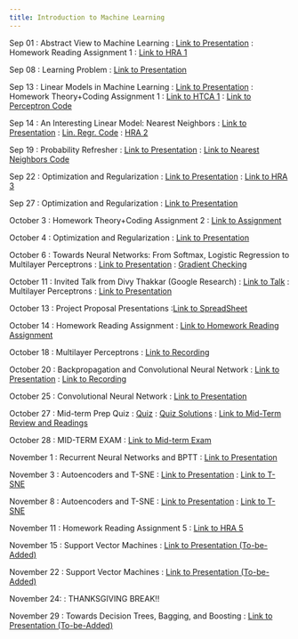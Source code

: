 ```yaml
---
title: Introduction to Machine Learning
---
```


Sep 01
: Abstract View to Machine Learning
  : [Link to Presentation](https://drive.google.com/file/d/1E5q8f3SeoVT2ahzhLvc_whtuY-g5rw_e/view?usp=sharing)
: Homework Reading Assignment 1
  : [Link to HRA 1](https://drive.google.com/file/d/1tvtsEGGdR6leQZ8zwM1qyrDIMf4JXvBB/view?usp=sharing)

Sep 08
: Learning Problem
  : [Link to Presentation](https://drive.google.com/file/d/1XHwWrnU8-UojYn_UkcT-Y4rCq28cjBYS/view?usp=sharing)

Sep 13
: Linear Models in Machine Learning
  : [Link to Presentation](https://drive.google.com/file/d/1w3TZBX4Bn4Igakx560bdQkWts2znf_J1/view?usp=sharing)
: Homework Theory+Coding Assignment 1
  : [Link to HTCA 1](https://drive.google.com/file/d/1hcmDsrABRj-Lghl4fIdL-taLV6Or59I_/view?usp=sharing)
  : [Link to Perceptron Code](https://drive.google.com/file/d/1Zrg1iIXKC2p4ijDByN2tHwTZ0DFXVYDz/view?usp=sharing)

Sep 14
: An Interesting Linear Model: Nearest Neighbors
  : [Link to Presentation](https://drive.google.com/file/d/1Zn-MoJ_Ip3eIamCe-MYmQTo4IgJq07TG/view?usp=sharing)
  : [Lin. Regr. Code](https://drive.google.com/file/d/1oUZedRmmTdtLFc9PFY4Q5ldXXlk9wWjh/view?usp=sharing)
  : [HRA 2](https://drive.google.com/file/d/1jgGYGvBOr6q5KtGRB6aE8ljK8vY0JlZQ/view?usp=sharing)

Sep 19
: Probability Refresher
  : [Link to Presentation](https://drive.google.com/file/d/1f8G3vIgVE6MW0z1zjmUFJsDWF1-oZPFl/view?usp=sharing)
  : [Link to Nearest Neighbors Code](https://drive.google.com/file/d/1HkWzEQk6CYVi0u22BFVgn6OjMyoDZvmK/view?usp=sharing)

Sep 22
: Optimization and Regularization
  : [Link to Presentation](https://drive.google.com/file/d/1nOATBDF7UGKjxjJOsyWEm8bw3ReAytNf/view?usp=sharing)
  : [Link to HRA 3](https://drive.google.com/file/d/1rvfiVAjj6BANHyDwbm9R9xVWP1grjwox/view?usp=sharing)

Sep 27
: Optimization and Regularization
  : [Link to Presentation](https://drive.google.com/file/d/1TuggAjzar1QZMSo-S9tF0BOBMBmfOYGW/view?usp=sharing)

October 3
: Homework Theory+Coding Assignment 2
  : [Link to Assignment](https://drive.google.com/file/d/1ikmF8MthDoMMahNALFCeYnTknGOREq7e/view?usp=sharing)

October 4
: Optimization and Regularization
  : [Link to Presentation](https://drive.google.com/file/d/1TuggAjzar1QZMSo-S9tF0BOBMBmfOYGW/view?usp=sharing)

October 6
: Towards Neural Networks: From Softmax, Logistic Regression to Multilayer Perceptrons
  : [Link to Presentation](https://drive.google.com/file/d/1f6hmGJwvZ-Bo3X7qWFL7MAYrLJkSVmpU/view?usp=sharing)
  : [Gradient Checking](https://github.com/stephencwelch/Neural-Networks-Demystified/blob/master/Part%205%20Numerical%20Gradient%20Checking.ipynb)

October 11
: Invited Talk from Divy Thakkar (Google Research)
  : [Link to Talk](https://manasgaur.github.io/CMSC-678/GuestLectures/)
: Multilayer Perceptrons
  : [Link to Presentation](https://drive.google.com/file/d/1f6hmGJwvZ-Bo3X7qWFL7MAYrLJkSVmpU/view?usp=sharing)

October 13
: Project Proposal Presentations
  :[Link to SpreadSheet](https://docs.google.com/spreadsheets/d/17Wv_hqMpghsEjdN6DaV2cs5DhWvQc7g0pIOTmz7Hcvk/edit?usp=sharing)

October 14
: Homework Reading Assignment
  : [Link to Homework Reading Assignment](https://drive.google.com/file/d/1D27Im7r1qwiSA_S9zLsUeprELar9khas/view?usp=sharing)

October 18
: Multilayer Perceptrons
  : [Link to Recording](https://drive.google.com/file/d/1-Y0xzPXF4jgocjN7CFC1f0Mu3k35pW35/view?usp=sharing)

October 20
: Backpropagation and Convolutional Neural Network
  : [Link to Presentation](https://drive.google.com/file/d/1R_8iRPGF4Ry3nTBvZYBVdITcPG5nIq3Y/view?usp=sharing)
  : [Link to Recording](https://drive.google.com/file/d/17QVcUhWSfwbOIvUzxdAcWV7AnCaSCdrQ/view?usp=sharing)

October 25
: Convolutional Neural Network
  : [Link to Presentation](https://drive.google.com/file/d/1R_8iRPGF4Ry3nTBvZYBVdITcPG5nIq3Y/view?usp=sharing)

October 27
: Mid-term Prep Quiz
  : [Quiz](#)
  : [Quiz Solutions](#)
  : [Link to Mid-Term Review and Readings](https://drive.google.com/file/d/1QSS844ghSn1NeVT7A7MwuMP2e57s3A9M/view?usp=sharing)

October 28
: MID-TERM EXAM
  : [Link to Mid-term Exam](https://drive.google.com/file/d/1WtOt200rCZcyEGfpK12Dlf9ZKSLD2dtK/view?usp=sharing)

November 1
: Recurrent Neural Networks and BPTT
  : [Link to Presentation](https://drive.google.com/file/d/1B6ct8nW6BjdaIdUj0mt10joeZTbEA2ct/view?usp=share_link)

November 3
: Autoencoders and T-SNE
  : [Link to Presentation](https://drive.google.com/file/d/1KUGIG159p5njQ5DAMS5YOjN0qdm0PxVC/view?usp=sharing)
  : [Link to T-SNE](https://docs.google.com/presentation/d/19WThIMrzeFchTC-ppDylm-POumha4LU-rrZUJ62Yc9U/edit?usp=sharing)

November 8
: Autoencoders and T-SNE
  : [Link to Presentation](https://drive.google.com/file/d/1KUGIG159p5njQ5DAMS5YOjN0qdm0PxVC/view?usp=sharing)
  : [Link to T-SNE](https://docs.google.com/presentation/d/19WThIMrzeFchTC-ppDylm-POumha4LU-rrZUJ62Yc9U/edit?usp=sharing)

November 11
: Homework Reading Assignment 5
  : [Link to HRA 5](https://drive.google.com/file/d/1aoDx0y-ZMtLK-ESxVeE15lc9p72UTQsH/view?usp=sharing)

November 15
: Support Vector Machines
  : [Link to Presentation (To-be-Added)](https://drive.google.com/file/d/1-8UxuvfLQniSUcAWiNvwNMIiqJOTOlIs/view?usp=share_link)

November 22
: Support Vector Machines
  : [Link to Presentation (To-be-Added)](https://drive.google.com/file/d/1-8UxuvfLQniSUcAWiNvwNMIiqJOTOlIs/view?usp=share_link)

November 24:
: THANKSGIVING BREAK!!

November 29
: Towards Decision Trees, Bagging, and Boosting
  : [Link to Presentation (To-be-Added)](#)